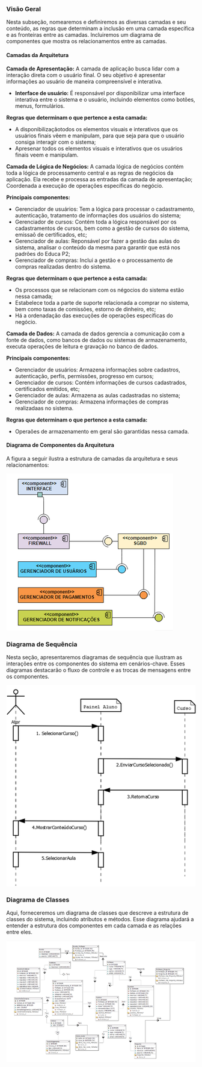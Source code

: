 ### Visão Geral

Nesta subseção, nomearemos e definiremos as diversas camadas e seu conteúdo, as regras que determinam a inclusão em uma camada específica e as fronteiras entre as camadas. Incluiremos um diagrama de componentes que mostra os relacionamentos entre as camadas.

#### Camadas da Arquitetura

**Camada de Apresentação:** A camada de aplicação busca lidar com a interação direta com o usuário final. O seu objetivo é apresentar informações ao usuário de maneira compreensível e interativa.

- **Interface de usuário:** É responsável por disponibilizar uma interface interativa entre o sistema e o usuário, incluindo elementos como botões, menus, formulários. 

**Regras que determinam o que pertence a esta camada:**
- A disponibilizaçãotodos os elementos visuais e interativos que os usuários finais vêem e manipulam, para que seja para que o usuário consiga interagir com o sistema;  
- Apresenar todos os elementos visuais e interativos que os usuários finais veem e manipulam.

**Camada de Lógica de Negócios:** A camada lógica de negócios contém toda a lógica de processamento central e as regras de negócios da aplicação. Ela recebe e processa as entradas da camada de apresentação;   
Coordenada a execução de operações específicas do negócio.

**Principais componentes:**
- Gerenciador de usuários: Tem a lógica para processar o cadastramento, autenticação, tratamento de informações dos usuários do sistema;  
- Gerenciador de cursos: Contém toda a lógica responsável por os cadastramentos de cursos, bem como a gestão de cursos do sistema, emissaõ de certificados, etc;  
- Gerenciador de aulas: Reponsável por fazer a gestão das aulas do sistema, analisar o conteúdo da mesma para garantir que está nos padrões do Educa P2;  
- Gerenciador de compras: Inclui a gestão e o processamento de compras realizadas dentro do sistema.

**Regras que determinam o que pertence a esta camada:**
- Os processos que se relacionam com os négocios do sistema estão nessa camada;  
- Estabelece toda a parte de suporte relacionada a comprar no sistema, bem como taxas de comissões, estorno de dinheiro, etc;  
- Há a ordenadação das execuções de operações específicas do negócio.

**Camada de Dados:** A camada de dados gerencia a comunicação com a fonte de dados, como bancos de dados ou sistemas de armazenamento, executa operações de leitura e gravação no banco de dados.  

**Principais componentes:**
- Gerenciador de usuários: Armazena informações sobre cadastros, autenticação, perfis, permissões, progresso em cursos;  
- Gerenciador de cursos: Contém informações de cursos cadastrados, certificados emitidos, etc;  
- Gerenciador de aulas: Armazena as aulas cadastradas no sistema;  
- Gerenciador de compras: Armazena informações de compras realizadaas no sistema.

**Regras que determinam o que pertence a esta camada:**
- Operaões de armazenamento em geral são garantidas nessa camada.  

#### Diagrama de Componentes da Arquitetura

A figura a seguir ilustra a estrutura de camadas da arquitetura e seus relacionamentos:

![Diagrama de componentes](./img/diagramadecomponentes.PNG)

### Diagrama de Sequência

Nesta seção, apresentaremos diagramas de sequência que ilustram as interações entre os componentes do sistema em cenários-chave. Esses diagramas destacarão o fluxo de controle e as trocas de mensagens entre os componentes.

![Assistir Aula](./img/Diagramadesequencia.png)

### Diagrama de Classes

Aqui, forneceremos um diagrama de classes que descreve a estrutura de classes do sistema, incluindo atributos e métodos. Esse diagrama ajudará a entender a estrutura dos componentes em cada camada e as relações entre eles.

![Diagrama de Classes](./img/diagramadeclasses.PNG)
